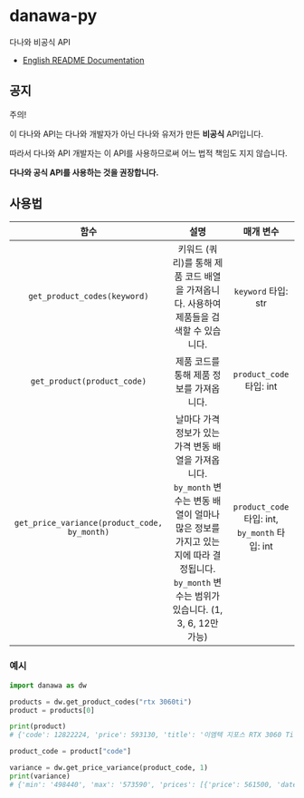 # danawa-py
다나와 비공식 API

- [English README Documentation](./README.md)

## 공지
주의!

이 다나와 API는 다나와 개발자가 아닌 다나와 유저가 만든 **비공식** API입니다.

따라서 다나와 API 개발자는 이 API를 사용하므로써 어느 법적 책임도 지지 않습니다.

**다나와 공식 API를 사용하는 것을 권장합니다.**

## 사용법
|함수|설명|매개 변수|
|:--:|:---:|:---:|
|`get_product_codes(keyword)`|키워드 (쿼리)를 통해 제품 코드 배열을 가져옵니다. 사용하여 제품들을 검색할 수 있습니다.|`keyword` 타입: str|
|`get_product(product_code)`|제품 코드를 통해 제품 정보를 가져옵니다.|`product_code` 타입: int|
|`get_price_variance(product_code, by_month)`|날마다 가격 정보가 있는 가격 변동 배열을 가져옵니다. `by_month` 변수는 변동 배열이 얼마나 많은 정보를 가지고 있는지에 따라 결정됩니다. `by_month` 변수는 범위가 있습니다. (1, 3, 6, 12만 가능)|`product_code` 타입: int, `by_month` 타입: int|

### 예시
```python
import danawa as dw

products = dw.get_product_codes("rtx 3060ti")
product = products[0]

print(product)
# {'code': 12822224, 'price': 593130, 'title': '이엠텍 지포스 RTX 3060 Ti STORM X Dual OC D6 8GB'}

product_code = product["code"]

variance = dw.get_price_variance(product_code, 1)
print(variance)
# {'min': '498440', 'max': '573590', 'prices': [{'price': 561500, 'date': '09-27', 'full_date': '22-09-27'}, {'price': 498440, 'date': '10-04', 'full_date': '22-10-04'} ...}
```
